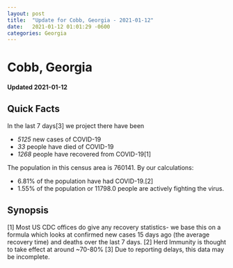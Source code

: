 ```yaml
---
layout: post
title:  "Update for Cobb, Georgia - 2021-01-12"
date:   2021-01-12 01:01:29 -0600
categories: Georgia
---
```


# Cobb, Georgia
#### Updated 2021-01-12

## Quick Facts

In the last 7 days[3] we project there have been
- *5125* new cases of COVID-19
- *33* people have died of COVID-19
- *1268* people have recovered from COVID-19[1]

The population in this census area is 760141. By our calculations:
- 6.81% of the population have had COVID-19.[2]
- 1.55% of the population or 11798.0 people are actively fighting the virus.

## Synopsis




[1] Most US CDC offices do give any recovery statistics- we base this on a formula which looks at confirmed new cases
15 days ago (the average recovery time) and deaths over the last 7 days.
[2] Herd Immunity is thought to take effect at around ~70-80%
[3] Due to reporting delays, this data may be incomplete. 
    